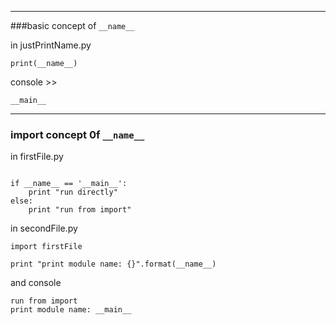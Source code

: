 

---
###basic concept of `__name__`


in justPrintName.py
```
print(__name__)
```
console >> 
```
__main__
```


---
### import concept 0f `__name__`

in firstFile.py

```

if __name__ == '__main__':
    print "run directly"
else:
    print "run from import"
```

in secondFile.py

```
import firstFile

print "print module name: {}".format(__name__)
```


and console
```
run from import
print module name: __main__
```

